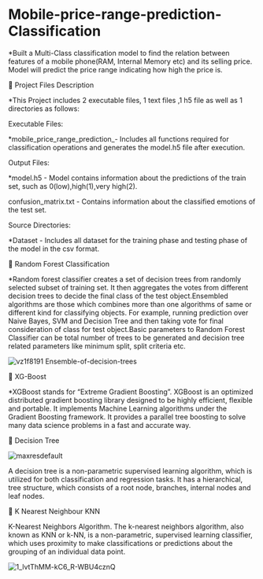 # Mobile-price-range-prediction-Classification

*Built a Multi-Class classification model to find the relation between features of a mobile phone(RAM, Internal Memory etc) and its selling price. Model will predict the price range indicating how high the price is.

💾 Project Files Description

*This Project includes 2 executable files, 1 text files ,1 h5 file as well as 1 directories as follows:

Executable Files:

*mobile_price_range_prediction_- Includes all functions required for classification operations and generates the model.h5 file after execution.

Output Files:

*model.h5 - Model contains information about the predictions of the train set, such as 0(low),high(1),very high(2).

confusion_matrix.txt - Contains information about the classified emotions of the test set.

Source Directories:

*Dataset - Includes all dataset for the training phase and testing phase of the model in the csv format.

📖 Random Forest Classification

*Random forest classifier creates a set of decision trees from randomly selected subset of training set. It then aggregates the votes from different decision trees to decide the final class of the test object.Ensembled algorithms are those which combines more than one algorithms of same or different kind for classifying objects. For example, running prediction over Naive Bayes, SVM and Decision Tree and then taking vote for final consideration of class for test object.Basic parameters to Random Forest Classifier can be total number of trees to be generated and decision tree related parameters like minimum split, split criteria etc.

![vz1f8191 Ensemble-of-decision-trees](https://user-images.githubusercontent.com/120657228/230440242-0a3a06d7-c39b-4a39-b158-e21bc6d37702.png)

📖 XG-Boost

*XGBoost stands for “Extreme Gradient Boosting”. XGBoost is an optimized distributed gradient boosting library designed to be highly efficient, flexible and portable. It implements Machine Learning algorithms under the Gradient Boosting framework. It provides a parallel tree boosting to solve many data science problems in a fast and accurate way.

📖 Decision Tree

![maxresdefault](https://user-images.githubusercontent.com/120657228/230441582-e14a6e5f-f988-4f00-9d09-5510057db3d0.jpg)

A decision tree is a non-parametric supervised learning algorithm, which is utilized for both classification and regression tasks. It has a hierarchical, tree structure, which consists of a root node, branches, internal nodes and leaf nodes.

📖 K Nearest Neighbour KNN

K-Nearest Neighbors Algorithm. The k-nearest neighbors algorithm, also known as KNN or k-NN, is a non-parametric, supervised learning classifier, which uses proximity to make classifications or predictions about the grouping of an individual data point.

![1_lvtThMM-kC6_R-WBU4cznQ](https://user-images.githubusercontent.com/120657228/230443568-b23a0c83-a8e2-4c75-87ff-177b71e798d2.jpeg)




